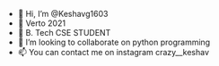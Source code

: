 - 👋 Hi, I’m @Keshavg1603
- 👀 Verto 2021
- 🌱 B. Tech CSE STUDENT
- 💞️ I’m looking to collaborate on python programming
- 📫 You can contact me on instagram crazy__keshav

<!---
Keshavg1603/Keshavg1603 is a ✨ special ✨ repository because its `README.md` (this file) appears on your GitHub profile.
You can click the Preview link to take a look at your changes.
--->
